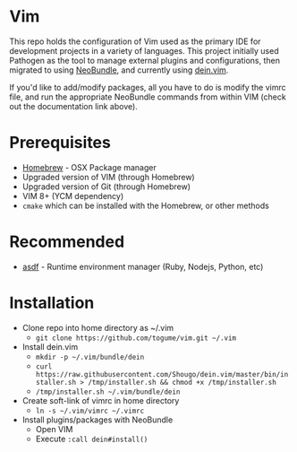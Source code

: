 Vim
===

This repo holds the configuration of Vim used as the primary IDE for development projects in a variety of languages. This project initially used Pathogen as the tool to manage external plugins and configurations, then migrated to using [NeoBundle](https://github.com/Shougo/neobundle.vim), and currently using [dein.vim](https://github.com/Shougo/dein.vim).

If you'd like to add/modify packages, all you have to do is modify the vimrc file, and run the appropriate NeoBundle commands from within VIM (check out the documentation link above).

# Prerequisites
* [Homebrew](http://brew.sh/) - OSX Package manager
* Upgraded version of VIM (through Homebrew)
* Upgraded version of Git (through Homebrew)
* VIM 8+ (YCM dependency)
* `cmake` which can be installed with the Homebrew, or other methods

# Recommended
* [asdf](https://asdf-vm.com/) - Runtime environment manager (Ruby, Nodejs, Python, etc)

# Installation
* Clone repo into home directory as ~/.vim
	* `git clone https://github.com/togume/vim.git ~/.vim`
* Install dein.vim
	* `mkdir -p ~/.vim/bundle/dein`
	* `curl https://raw.githubusercontent.com/Shougo/dein.vim/master/bin/installer.sh > /tmp/installer.sh && chmod +x /tmp/installer.sh`
  * `/tmp/installer.sh ~/.vim/bundle/dein`
* Create soft-link of vimrc in home directory
	* `ln -s ~/.vim/vimrc ~/.vimrc`
* Install plugins/packages with NeoBundle
	* Open VIM
	* Execute `:call dein#install()`
